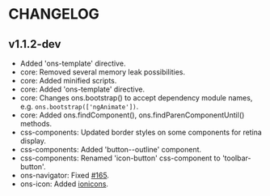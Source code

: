 
CHANGELOG
====

v1.1.2-dev
----

 * Added 'ons-template' directive.
 * core: Removed several memory leak possibilities.
 * core: Added minified scripts.
 * core: Added 'ons-template' directive.
 * core: Changes ons.bootstrap() to accept dependency module names, e.g. `ons.bootstrap(['ngAnimate'])`.
 * core: Added ons.findComponent(), ons.findParenComponentUntil() methods.
 * css-components: Updated border styles on some components for retina display.
 * css-components: Added 'button--outline' component.
 * css-components: Renamed 'icon-button' css-component to 'toolbar-button'.
 * ons-navigator: Fixed [#165](https://github.com/OnsenUI/OnsenUI/issues/165).
 * ons-icon: Added [ionicons](http://ionicons.com).

